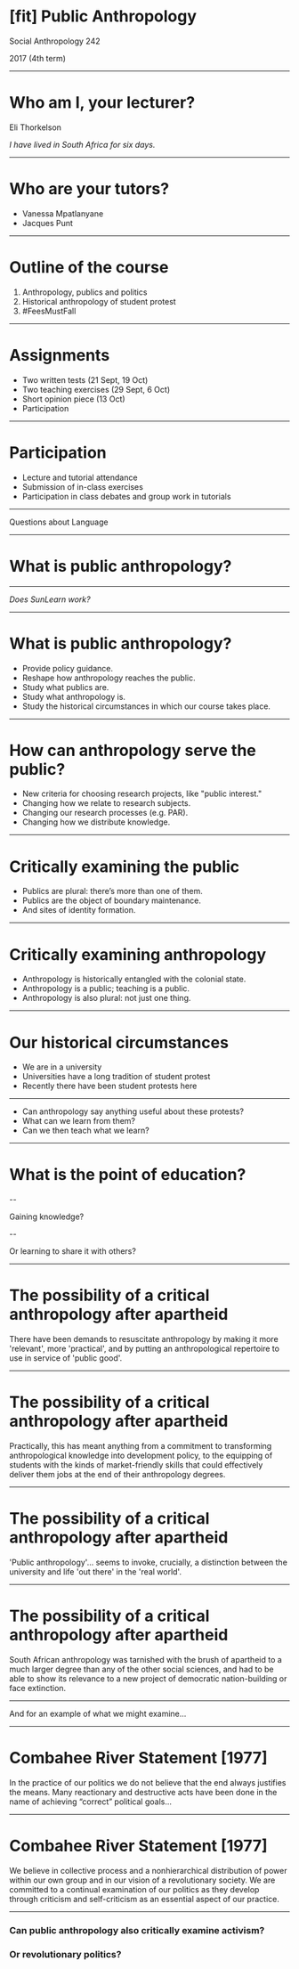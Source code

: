 # [fit] Public Anthropology

Social Anthropology 242

2017 (4th term)

---

# Who am I, your lecturer?

Eli Thorkelson

*I have lived in South Africa for six days.*

---

# Who are your tutors?

- Vanessa Mpatlanyane
- Jacques Punt

---

# Outline of the course

1. Anthropology, publics and politics
2. Historical anthropology of student protest
3. #FeesMustFall

---

# Assignments

- Two written tests (21 Sept, 19 Oct)
- Two teaching exercises (29 Sept, 6 Oct)
- Short opinion piece (13 Oct)
- Participation

---

# Participation

- Lecture and tutorial attendance
- Submission of in-class exercises
- Participation in class debates and group work in tutorials

---

Questions about Language

---

# What is public anthropology?

---

*Does SunLearn work?*

---

# What is public anthropology?

- Provide policy guidance.
- Reshape how anthropology reaches the public.
- Study what publics are.
- Study what anthropology is.
- Study the historical circumstances in which our course takes place.

---

# How can anthropology serve the public?

- New criteria for choosing research projects, like "public interest."
- Changing how we relate to research subjects.
- Changing our research processes (e.g. PAR).
- Changing how we distribute knowledge.

---

# Critically examining the public

- Publics are plural: there’s more than one of them.
- Publics are the object of boundary maintenance.
- And sites of identity formation.

---

# Critically examining anthropology

- Anthropology is historically entangled with the colonial state.
- Anthropology is a public; teaching is a public.
- Anthropology is also plural: not just one thing.

---

# Our historical circumstances

- We are in a university
- Universities have a long tradition of student protest
- Recently there have been student protests here

---

- Can anthropology say anything useful about these protests?
- What can we learn from them?
- Can we then teach what we learn?

---

# What is the point of education?

--

Gaining knowledge?

--

Or learning to share it with others?

---

# The possibility of a critical anthropology after apartheid

There have been demands to resuscitate anthropology by making it more 'relevant', more 'practical', and by putting an anthropological repertoire to use in service of 'public good'. 


---

# The possibility of a critical anthropology after apartheid

Practically, this has meant anything from a commitment to transforming anthropological knowledge into development policy, to the equipping of students with the kinds of market-friendly skills that could effectively deliver them jobs at the end of their anthropology degrees.

---

# The possibility of a critical anthropology after apartheid

'Public anthropology'... seems to invoke, crucially, a distinction between the university and life 'out there' in the 'real world'.

---

# The possibility of a critical anthropology after apartheid

South African anthropology was tarnished with the brush of apartheid to a much larger degree than any of the other social sciences, and had to be able to show its relevance to a new project of democratic nation-building or face extinction.

---

And for an example of what we might examine...

---

# Combahee River Statement [1977]

In the practice of our politics we do not believe that the end always justifies the means. Many reactionary and destructive acts have been done in the name of achieving “correct” political goals... 

---

# Combahee River Statement [1977]

We believe in collective process and a nonhierarchical distribution of power within our own group and in our vision of a revolutionary society. We are committed to a continual examination of our politics as they develop through criticism and self-criticism as an essential aspect of our practice.

---

### Can public anthropology also critically examine activism?
### Or revolutionary politics?
